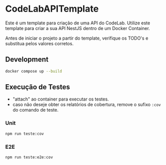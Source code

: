 # CodeLabAPITemplate

Este é um template para criação de uma API do CodeLab. Utilize este template para criar a sua API NestJS dentro de um Docker Container.

Antes de iniciar o projeto a partir do template, verifique os TODO's e substitua pelos valores corretos.

## Development

```bash
docker compose up --build
```

## Execução de Testes

- "attach" ao container para executar os testes.
- caso não deseje obter os relatórios de cobertura, remove o sufixo `:cov` do comando de teste.

### Unit

```bash
npm run teste:cov
```

### E2E

```bash
npm run teste:e2e:cov
```
